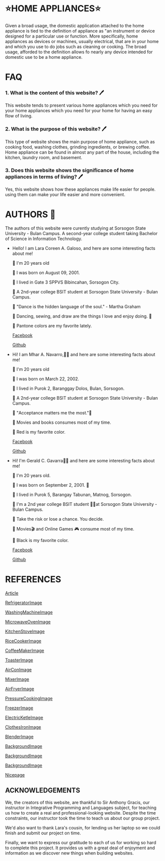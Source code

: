 # ⭐HOME APPLIANCES⭐
 
Given a broad usage, the domestic application attached to the home appliance is tied to the definition of appliance as "an instrument or device designed for a particular use or function. More specifically, home appliances as devices or machines, usually electrical, that are in your home and which you use to do jobs such as cleaning or cooking. The broad usage, afforded to the definition allows fo nearly any device intended for domestic use to be a home appliance.


# FAQ

### 1. What is the content of this website?  🖊️

This website tends to present various home appliances which you need for your home appliances which you need for your home for having an easy flow of living.

### 2. What is the purpose of this website?  🖊️

This type of website shows the main purpose of home appliance, such as cooking food, washing clothes, grinding ingredients, or brewing coffee. Home appliance can be found in almost any part of the house, including the kitchen, laundry room, and basement.

### 3. Does this website shows the significance of home appliances in terms of living?  🖊️

Yes, this website shows how these appliances make life easier for people. using them can make your life easier and  more convenient. 


  
# AUTHORS 📒
The authors of this website were curently studying at Sorsogon State University - Bulan Campus. A second-year college student taking Bachelor of Science in Information Technology. 


  * Hello! I am Lara Coreen A. Galoso, and here are some interesting facts about me!

       I'm 20 years old

       I was born on August 09, 2001. 

       I lived in Gate 3 SPPVS Bibincahan, Sorsogon City.

       A 2nd-year college BSIT student at Sorsogon State University - Bulan Campus.

       "Dance is the hidden language of the soul." - Martha Graham

       Dancing, sewing, and draw are the things I love and enjoy doing. 💃

       Pantone colors are my favorite lately.
  
      [Facebook](https://web.facebook.com/lc.galoso)
      
      [Github](https://github.com/laragaloso) 
            
  
  * Hi! I am Mhar A. Navarro,👨‍🎓 and here are some interesting facts about me!

       I'm 20 years old

       I was born on March 22, 2002.
      
       I lived in Purok 2, Baranggay Dolos, Bulan, Sorsogon.

       A 2nd-year college BSIT student at Sorsogon State University - Bulan Campus.

       "Acceptance matters me the most."🎉

       Movies and books consumes most of my time.

       Red is my favorite color.

      [Facebook](https://www.facebook.com/profile.php?id=100075392478229)
      
      [Github](https://github.com/mharnavarro22)


  
  
  * Hi! I'm Gerald C. Gavarra👨‍🎓 and here are some interesting facts about me! 

       I'm 20 years old.

       I was born on September 2, 2001. 🎉

       I lived in Purok 5, Barangay Tabunan, Matnog, Sorsogon.

       I'm a 2nd year college BSIT student 👨‍💻at Sorsogon State University - Bulan Campus.

       Take the risk or lose a chance. You decide.

       Movies🎬 and Online Games 🎮 consume most of my time.

       Black is my favorite color.  
        
      [Facebook](https://www.facebook.com/profile.php?id=100006670065294)

      [Github](https://github.com/GeraldGavarra)


# REFERENCES
[Article](https://en.m.wikipedia.org/wiki/Home_appliance)

[RefrigeratorImage](https://www.bing.com/images/search?view=detailV2&ccid=vcXzBqLA&id=87257730647F3C4BC2414622F63191DABBBFF03C&thid=OIP.vcXzBqLA1oiJUYpVON8C4AD5D5&mediaurl=https%3A%2F%2Fwww.premiumus.com%2Fdownload.php%3Fpath%3Dpremium_products%2Fwhite_goods%2Frefrigerators%2FPRF7160MS%26filename%3Dlo.jpg%26model%3Dlo_PRF7160MS.jpg&exph=450&expw=450&q=refrigerator+images&simid=608022590384265433&form=IRPRST&ck=3015A2241087046A436AD786683B0C60&selectedindex=5&ajaxhist=0&ajaxserp=0&pivotparams=insightsToken%3Dccid_fV1gZN67*cp_E6620C36F9F99955C501C5EB5E8E13D2*mid_60B78F7515C78742C549F84AA678E39B3D6F3B56*simid_607992744655022753*thid_OIP.fV1gZN67PU-Z5!_VMmNuUNQHaHa&vt=0&sim=11&iss=VSI)

[WashingMachineImage](https://www.bing.com/images/search?view=detailV2&ccid=5fcsgCtM&id=B58CC88AD421D52E507354F34E4B6F0CA51E8819&thid=OIP.5fcsgCtMA5lE9Zm4HRPm5QHaHa&mediaurl=https%3a%2f%2fwww.awardrv.com.au%2fassets%2ffull%2f9312652007834.jpg%3f20171019122918&exph=550&expw=550&q=simple+washing+machine+images&simid=607988995146844763&FORM=IRPRST&ck=5E2C34C382850E60E95D5F0BDF34C7DE&selectedIndex=15&ajaxhist=0&ajaxserp=0)

[MicrowaveOvenImage](https://www.bing.com/images/search?view=detailV2&ccid=YXKk4Hum&id=B857E4ED64B0607AD4E25C66DCECCEEA69427A69&thid=OIP.YXKk4HumnUuNFzlctuF-FgHaHa&mediaurl=https%3a%2f%2fimage.sportsmansguide.com%2fadimgs%2fl%2f2%2f297398_ts.jpg&exph=1155&expw=1155&q=Microwave+Oven+Stainless+Steel&simid=608043274948933691&FORM=IRPRST&ck=37422F195A2DCDB2D1A783BE37C80C4B&selectedIndex=2&ajaxhist=0&ajaxserp=0)

[KitchenStoveImage](https://www.bing.com/images/search?view=detailV2&ccid=msXppjcA&id=361B1C3ACBB410D961AB750E23EF86E8880141C4&thid=OIP.msXppjcAf-IZNOUdCaR2-gHaK3&mediaurl=https%3a%2f%2fthorkitchen.com%2fwp-content%2fuploads%2f2020%2f11%2f48-Inch-Gas-Range-LRG4807U-front-closed-thor-kitchen-1.jpg&exph=1000&expw=682&q=kitchen+stove+images&simid=608025055697317949&FORM=IRPRST&ck=1C392A9F9619E68EFF30ACF5283EC41A&selectedIndex=4&ajaxhist=0&ajaxserp=0)

[RiceCookerImage](https://www.bing.com/images/search?view=detailV2&ccid=psdiN%2bG%2b&id=F8C3B9DCF126A6B64476B9FE558A9E2F975AB84F&thid=OIP.psdiN-G-Pxusf9IuM108MwHaHa&mediaurl=https%3a%2f%2fcdn1.productnation.co%2fstg%2fsites%2f1%2f5fab6df5bcf07.jpeg&exph=1024&expw=1024&q=rice+cooker+images&simid=608008477120217350&FORM=IRPRST&ck=D64779E51B07D7C02607AC8B1963B573&selectedIndex=38&ajaxhist=0&ajaxserp=0)

[CoffeeMakerImage](https://www.bing.com/images/search?view=detailV2&ccid=HUcDyI7V&id=9974CACA40B44AE81D5EAD27A27C9577C31A0A6D&thid=OIP.HUcDyI7Vn1gGMVKTZ3tOLwHaHa&mediaurl=https%3a%2f%2fi5.walmartimages.ca%2fimages%2fEnlarge%2f530%2f995%2f6000197530995.jpg&exph=1500&expw=1500&q=coffee+maker+image&simid=608017457908222454&FORM=IRPRST&ck=87CAB93D163487B662227B0B5683D6D5&selectedIndex=4&ajaxhist=0&ajaxserp=0)

[ToasterImage](https://www.bing.com/images/search?view=detailV2&ccid=W4TcMtmh&id=80F96C9ED382BB84E5DB9773357FBB6BC7FBAD12&thid=OIP.W4TcMtmhySay-UoJW7n6QgHaFE&mediaurl=https%3a%2f%2fwww.oster.ca%2fon%2fdemandware.static%2f-%2fSites-master-catalog%2fdefault%2fdw72fea9ea%2fimages%2fOster%2fca-oster%2fTSSTTRJB31R-033-6.jpg&exph=4751&expw=6930&q=toaster+images&simid=608012883758638858&FORM=IRPRST&ck=F787B51A6C153550C72198A3ED25FB3A&selectedIndex=1&ajaxhist=0&ajaxserp=0)

[AirConImage](https://www.bing.com/images/search?view=detailV2&ccid=yDdlwu9P&id=49BE7994AF0EAC1CA437D5AD2E8FA5495572DD47&thid=OIP.yDdlwu9PL-1BMr9-uBU75AHaHa&mediaurl=https%3A%2F%2Fwww.familyneeds.net%2Fimages%2Fproducts%2Flg-1-ton-heat-and-cool-air-conditioner-ksuh1264na01502089951.jpg&exph=600&expw=600&q=Wall+AC+Units+Air+Conditioning&simid=608000883617973197&form=IRPRST&ck=5FD9446679E8830B3DECE57F9ADDBDE0&selectedindex=1&ajaxhist=0&ajaxserp=0&pivotparams=insightsToken%3Dccid_uQBB0E4J*cp_FCBA51DED4E2BC67DD545AF771AAA999*mid_FBE3A717FD5AF0A92BCD075256FF88F26C7BC1D6*simid_608016388452320289*thid_OIP.uQBB0E4JFXyjT5rijbFq5gHaHa&vt=0&sim=11&iss=VSI&ajaxhist=0&ajaxserp=0)

[MixerImage](https://www.bing.com/images/search?view=detailV2&ccid=m4xnQDTW&id=B1177C27F4F6EDB11640CC26A6DBC615F524B8B7&thid=OIP.m4xnQDTWgAv7zkZgfCrOugHaHa&mediaurl=https%3a%2f%2fi5.walmartimages.com%2fasr%2fa88c0ca6-e66c-4aa4-a26b-e35744be6f86_1.964832aec3f64b36c7994ee001a13aa5.jpeg&exph=2532&expw=2532&q=mixer+images&simid=608030935511495612&FORM=IRPRST&ck=AE8EA6B0A45830766CD7D8344AD671D9&selectedIndex=5&ajaxhist=0&ajaxserp=0)

[AirFryerImage](https://www.bing.com/images/search?view=detailV2&ccid=OnlApMZt&id=FC7CF02D4ED42A6D1076C3CD4CBEC9C6F04F8102&thid=OIP.OnlApMZt-6qRSGtpTYMXjAHaHc&mediaurl=https%3a%2f%2fi5.walmartimages.ca%2fimages%2fEnlarge%2f872%2f712%2f6000201872712.jpg&exph=1500&expw=1491&q=air+fryer+image&simid=608011951752617128&FORM=IRPRST&ck=6F7A010D81527FFF58BFA38755E0E81A&selectedIndex=3&ajaxhist=0&ajaxserp=0)

[PressureCookingImage](https://www.bing.com/images/search?view=detailV2&ccid=OnfcMuu4&id=F437EE237D3A7D5318FA2B6C076E89C05E9A9B32&thid=OIP.OnfcMuu4T8cBkjrH_pFsawHaHa&mediaurl=https%3a%2f%2fi0.wp.com%2fwww.johnsonbecker.com%2fwp-content%2fuploads%2f2017%2f11%2felite-bistro-pressure-cooker-lawsuit.jpeg%3ffit%3d1100%252C1100%26ssl%3d1&exph=1100&expw=1100&q=pressure+cooking+image&simid=608012810741494313&FORM=IRPRST&ck=E18655A5E903410D91B006B161B3C009&selectedIndex=17&ajaxhist=0&ajaxserp=0)

[FreezerImage](https://www.bing.com/images/search?view=detailV2&ccid=3gMV9h8g&id=9589A1A3A6B3D59F8E19190C1F99C4417939FC95&thid=OIP.3gMV9h8gDtynejvPy1Dq-AHaHa&mediaurl=https%3a%2f%2fth.bing.com%2fth%2fid%2fR.de0315f61f200edca77a3bcfcb50eaf8%3frik%3dlfw5eUHEmR8MGQ%26riu%3dhttp%253a%252f%252fimages.chestfreezers.biz%252fl-m%252fnew-chest-deep-freezer-7-cu-ft-V4mfs2Tf3bdO7w.jpg%26ehk%3dNNkW0sFMHZs0iwVdGyCiAOY%252b052SpQtc6UGHSqNff%252fo%253d%26risl%3d%26pid%3dImgRaw%26r%3d0&exph=1600&expw=1600&q=7+Cubic+FT+Chest+Freezer&simid=608017238859588659&FORM=IRPRST&ck=5DC7A12335037960881ED3AB9FB10A17&selectedIndex=0&ajaxhist=0&ajaxserp=0)

[ElectricKetleImage](https://www.bing.com/images/search?view=detailV2&ccid=XV4b83Zp&id=1881AD87CBC32628E6650275F3A0BB5CA82298ED&thid=OIP.XV4b83ZpVo5B1jqJVIBXZAHaHa&mediaurl=https%3a%2f%2fwww.oster.ca%2fon%2fdemandware.static%2f-%2fSites-master-catalog%2fdefault%2fdw5d87126b%2fimages%2fhighres%2fBVSTKT665R-033-1.jpg&exph=1200&expw=1200&q=electric+kettle+image&simid=608001819930722592&FORM=IRPRST&ck=FBE6949A05C5169192DBFE0B84187DBB&selectedIndex=1&ajaxhist=0&ajaxserp=0)

[ClothesIronImage](https://www.bing.com/images/search?view=detailV2&ccid=n7Z0ZKKS&id=DDC1BA376827B1D7607FCBA1C256DC6164DB6BF8&thid=OIP.n7Z0ZKKSGB5W01isaikNvwHaGz&mediaurl=https%3A%2F%2Fgovanmani.durban%2Fwp-content%2Fuploads%2F2021%2F03%2FGC2141_24-IMS-en_ZA.jpeg&exph=883&expw=960&q=clothes+iron+image&simid=608042634999122961&form=IRPRST&ck=E238179BC2229816A3F950682991D182&selectedindex=1&ajaxhist=0&ajaxserp=0pivotparams=insightsToken%3Dccid_a5DBlA6P*cp_4DE979EC5932FB75B638E5B11332C565*mid_786E15D8655E1FAC151D53E8BCE1D221420F46A6*simid_608019571028599272*thid_OIP.a5DBlA6P!_d5dLLC7kYKqewAAAA&vt=0&sim=11&iss=VSI&ajaxhist=0&ajaxserp=0)

[BlenderImage](https://www.bing.com/images/search?view=detailV2&ccid=Y5t0CuEa&id=83F5D323FAFE260D9DBD7693AC47CBF5EA822E1F&thid=OIP.Y5t0CuEawG3_9KcVkfX23QHaHa&mediaurl=https%3a%2f%2fth.bing.com%2fth%2fid%2fR.639b740ae11ac06dfff4a71591f5f6dd%3frik%3dHy6C6vXLR6yTdg%26riu%3dhttp%253a%252f%252fwww.webstaurantstore.com%252fimages%252fproducts%252fextra_large%252f107044%252f559345.jpg%26ehk%3d3z1tth%252f7NEafbjqvOkxzUcVJ7WVxg3S5YaEl3OdM%252b6U%253d%26risl%3d%26pid%3dImgRaw%26r%3d0&exph=1000&expw=1000&q=Pink+Blender&simid=608007042611160207&FORM=IRPRST&ck=FB32D9498FBEF0D78E23BD8DF8009DDD&selectedIndex=0&ajaxhist=0&ajaxserp=0)

[BackgroundImage](https://www.bing.com/images/search?view=detailV2&ccid=BC4mD9bJ&id=00829ED73A6290522C6A98B0D2CCB1AE8A6A4894&thid=OIP.BC4mD9bJl6buaXYP-Su4IQHaEA&mediaurl=https%3a%2f%2fwww.residentialproductsonline.com%2fsites%2frpo%2ffiles%2fFull-Kitchen-Suite-Italian.jpg&exph=1907&expw=3525&q=Home+Kitchen+Appliances&simid=608048458974978400&FORM=IRPRST&ck=A98D7B5B11A3E7F630A75E85FA145B9B&selectedIndex=10&ajaxhist=0&ajaxserp=0)

[BackgroundImage](https://www.bing.com/images/search?view=detailV2&ccid=mSNBX71y&id=EFB1CA8A035F454A234BDAE9FAD67E0DE0097DF7&thid=OIP.mSNBX71yqVZKx_qK2QxKEgHaFj&mediaurl=https%3a%2f%2fbeltwaybuilders.com%2fwp-content%2fuploads%2f2019%2f01%2fHow-To-Choose-Appliance-Color-for-Your-Kitchen.jpg&exph=887&expw=1182&q=Home+Kitchen+Appliances&simid=608039078755452568&FORM=IRPRST&ck=27052FD80C06C32AD983EAE60A285559&selectedIndex=22&ajaxhist=0&ajaxserp=0)

[BackgroundImage](https://www.bing.com/images/search?view=detailV2&ccid=tqfz2hDh&id=233EEC8BA955C2357A550E73F525FC75DDC895CB&thid=OIP.tqfz2hDhF8E1R1p6zcLPegHaE8&mediaurl=https%3a%2f%2fs3-ap-southeast-2.amazonaws.com%2fgetquickspark.com.au%2fghost-content%2f2019%2f12%2fHow-Long-Should-Your-Electrical-Appliances-Last.jpg&exph=1000&expw=1500&q=Images+of+Appliances&simid=607992542788484251&FORM=IRPRST&ck=FD5F80A8C5590BF48F30EDA412D53F26&selectedIndex=6&ajaxhist=0&ajaxserp=0)

[Nicepage](https://nicepage.com)




## ACKNOWLEDGEMENTS

We, the creators of this website, are thankful to Sir Anthony Gracis, our instructor in Integrative Programming and Languages subject, for teaching us how to create a real and professional-looking website. Despite the time constraints, our instructor took the time to teach us about our group project.

We'd also want to thank Lara's cousin, for lending us her laptop so we could finish and submit our project on time.

Finally, we want to express our gratitude to each of us for working so hard to complete this project. It provides us with a great deal of enjoyment and information as we discover new things when building websites.






